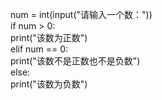 num = int(input("请输入一个数："))  
if num > 0:  
    print("该数为正数")  
elif num == 0:  
    print("该数不是正数也不是负数")  
else:  
    print("该数为负数")  
